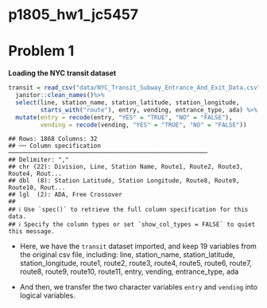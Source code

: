 p1805_hw1_jc5457
================

# Problem 1

**Loading the NYC transit dataset**

``` r
transit = read_csv("data/NYC_Transit_Subway_Entrance_And_Exit_Data.csv") %>%
  janitor::clean_names()%>%
  select(line, station_name, station_latitude, station_longitude,
         starts_with("route"), entry, vending, entrance_type, ada) %>%
  mutate(entry = recode(entry, "YES" = "TRUE", "NO" = "FALSE"),
         vending = recode(vending, "YES" = "TRUE", "NO" = "FALSE")) 
```

    ## Rows: 1868 Columns: 32
    ## ── Column specification ────────────────────────────────────────────────────────
    ## Delimiter: ","
    ## chr (22): Division, Line, Station Name, Route1, Route2, Route3, Route4, Rout...
    ## dbl  (8): Station Latitude, Station Longitude, Route8, Route9, Route10, Rout...
    ## lgl  (2): ADA, Free Crossover
    ## 
    ## ℹ Use `spec()` to retrieve the full column specification for this data.
    ## ℹ Specify the column types or set `show_col_types = FALSE` to quiet this message.

-   Here, we have the `transit` dataset imported, and keep 19 variables
    from the original csv file, including: line, station_name,
    station_latitude, station_longitude, route1, route2, route3, route4,
    route5, route6, route7, route8, route9, route10, route11, entry,
    vending, entrance_type, ada

-   And then, we transfer the two character variables `entry` and
    `vending` into logical variables.
